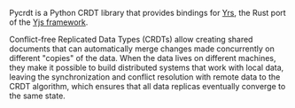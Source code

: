 Pycrdt is a Python CRDT library that provides bindings for [Yrs](https://github.com/y-crdt/y-crdt/tree/main/yrs), the Rust port of the [Yjs framework](https://yjs.dev). 

Conflict-free Replicated Data Types (CRDTs) allow creating shared documents that can automatically merge changes made concurrently on different "copies" of the data. When the data lives on different machines, they make it possible to build distributed systems that work with local data, leaving the synchronization and conflict resolution with remote data to the CRDT algorithm, which ensures that all data replicas eventually converge to the same state.
